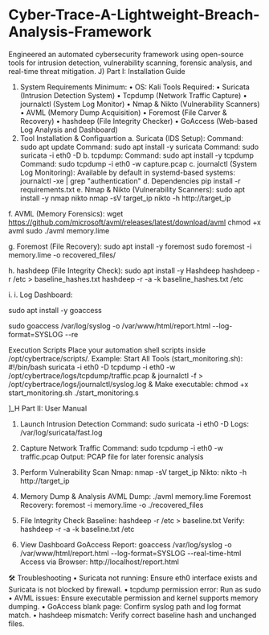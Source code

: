 # Cyber-Trace-A-Lightweight-Breach-Analysis-Framework
Engineered an automated cybersecurity framework using open-source tools for intrusion detection, vulnerability scanning, forensic analysis, and real-time threat mitigation.
J)	Part I: Installation Guide
1.	System Requirements Minimum:
•	OS: Kali 
Tools Required:
•	Suricata (Intrusion Detection System)
•	Tcpdump (Network Traffic Capture)
•	journalctl (System Log Monitor)
•	Nmap & Nikto (Vulnerability Scanners)
•	AVML (Memory Dump Acquisition)
•	Foremost (File Carver & Recovery)
•	hashdeep (File Integrity Checker)
•	GoAccess (Web-based Log Analysis and Dashboard)
2.	Tool Installation & Configuartion
a.	Suricata (IDS Setup):
Command: sudo apt update
Command: sudo apt install -y suricata
Command: sudo suricata -i eth0 -D
b.	tcpdump:
Command: sudo apt install -y tcpdump
Command: sudo tcpdump -i eth0 -w capture.pcap
c.	journalctl (System Log Monitoring):
Available by default in systemd-based systems:
journalctl -xe | grep "authentication"
d.	Dependencies
pip install -r requirements.txt
e.	Nmap & Nikto (Vulnerability Scanners):
sudo apt install -y nmap nikto
nmap -sV target_ip
nikto -h http://target_ip







f.	AVML (Memory Forensics):
wget https://github.com/microsoft/avml/releases/latest/download/avml
chmod +x avml
sudo ./avml memory.lime

g.	Foremost (File Recovery):
sudo apt install -y foremost
sudo foremost -i memory.lime -o recovered_files/

h.	 hashdeep (File Integrity Check):
sudo apt install -y Hashdeep
hashdeep -r /etc > baseline_hashes.txt
hashdeep -r -a -k baseline_hashes.txt /etc

i.	i. Log Dashboard:

sudo apt install -y goaccess

sudo goaccess /var/log/syslog -o /var/www/html/report.html --log-format=SYSLOG --re


Execution Scripts
Place your automation shell scripts inside /opt/cybertrace/scripts/. Example:
Start All Tools (start_monitoring.sh):
#!/bin/bash
suricata -i eth0 -D
tcpdump -i eth0 -w /opt/cybertrace/logs/tcpdump/traffic.pcap &
journalctl -f > /opt/cybertrace/logs/journalctl/syslog.log &
Make executable:
chmod +x start_monitoring.sh
./start_monitoring.s 


]_H
Part II: User Manual
1.	Launch Intrusion Detection
Command: sudo suricata -i eth0 -D
Logs: /var/log/suricata/fast.log

2. Capture Network Traffic
Command: sudo tcpdump -i eth0 -w traffic.pcap
Output: PCAP file for later forensic analysis

3. Perform Vulnerability Scan
Nmap: nmap -sV target_ip
Nikto: nikto -h http://target_ip

4. Memory Dump & Analysis
AVML Dump: ./avml memory.lime
Foremost Recovery: foremost -i memory.lime -o ./recovered_files

5. File Integrity Check
Baseline: hashdeep -r /etc > baseline.txt
Verify: hashdeep -r -a -k baseline.txt /etc

6. View Dashboard
GoAccess Report:
goaccess /var/log/syslog -o /var/www/html/report.html --log-format=SYSLOG --real-time-html
Access via Browser: http://localhost/report.html

🛠 Troubleshooting
•	Suricata not running: Ensure eth0 interface exists and Suricata is not blocked by firewall.
•	tcpdump permission error: Run as sudo
•	AVML issues: Ensure executable permission and kernel supports memory dumping.
•	GoAccess blank page: Confirm syslog path and log format match.
•	hashdeep mismatch: Verify correct baseline hash and unchanged files.

